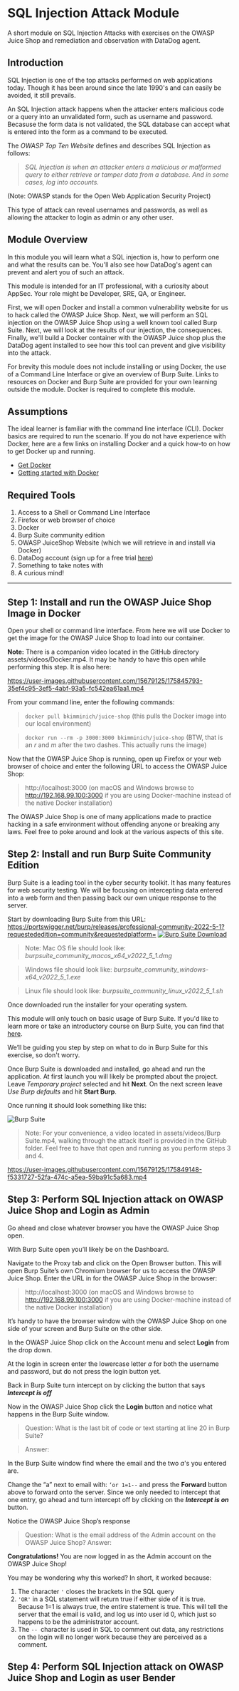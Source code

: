 # SQL Injection Attack Module
A short module on SQL Injection Attacks with exercises on the OWASP Juice Shop and remediation and observation with DataDog agent.

## Introduction
SQL Injection is one of the top attacks performed on web applications today. Though it has been around since the late 1990's and can easily be avoided, it still prevails. 

An SQL Injection attack happens when the attacker enters malicious code or a query into an unvalidated form, such as username and password. Becasuse the form data is not validated, the SQL database can accept what is entered into the form as a command to be executed. 

The _OWASP Top Ten Website_ defines and describes SQL Injection as follows:


> _SQL Injection is when an attacker enters a malicious or malformed query to either retrieve or tamper data from a database. And in some cases, log into accounts._

 (Note: OWASP stands for the Open Web Application Security Project) 

 This type of attack can reveal usernames and passwords, as well as allowing the attacker to login as admin or any other user.

## Module Overview
In this module you will learn what a SQL injection is, how to perform one and what the results can be. You'll also see how DataDog's agent can prevent and alert you of such an attack.

This module is intended for an IT professional, with a curiosity about AppSec. Your role might be Developer, SRE, QA, or Engineer. 

First, we will open Docker and install a common vulnerability website for us to hack called the OWASP Juice Shop. Next, we will perform an SQL injection on the OWASP Juice Shop using a well known tool called Burp Suite. Next, we will look at the results of our injection, the consequences. Finally, we'll build a Docker container with the OWASP Juice shop plus the DataDog agent installed to see how this tool can prevent and give visibility into the attack.

For brevity this module does not include  installing or using Docker, the use of a Command Line Interface or give an overview of Burp Suite. Links to resources on Docker and Burp Suite are provided for your own learning outside the module. Docker is required to complete this module.

## Assumptions
The ideal learner is  familiar with the command line interface (CLI).  Docker basics are required to run the scenario.  If you do not have experience with Docker, here are a few links on installing Docker and a quick how-to on how to get Docker up and running.

* [Get Docker](https://docs.Docker.com/get-Docker/)
* [Getting started with Docker](https://docs.Docker.com/get-started/)

## Required Tools
1. Access to a Shell or Command Line Interface
2. Firefox or web browser of choice
3. Docker
4. Burp Suite community edition
5. OWASP JuiceShop Website (which we will retrieve in and install via Docker)
6. DataDog account (sign up for a free trial  [here](https://www.datadoghq.com))
7. Something to take notes with
8. A curious mind!
***
## Step 1:  Install and run the OWASP Juice Shop Image in Docker
Open your shell or command line interface. From here we will use Docker to get the image for the OWASP  Juice Shop to load into our container.



**Note:** There is a companion video located in the GitHub directory assets/videos/Docker.mp4. It may be handy to have this open while performing this step.
It is also here:

https://user-images.githubusercontent.com/15679125/175845793-35ef4c95-3ef5-4abf-93a5-fc542ea61aa1.mp4



From your command line, enter the following commands:
>`docker pull bkimminich/juice-shop`
(this pulls the Docker image into our local environment)

>`docker run --rm -p 3000:3000 bkimminich/juice-shop` (BTW, that is an _r_ and _m_ after the two dashes. This actually runs the image)

Now that the OWASP Juice Shop is running, open up Firefox or your web browser of choice and enter the following URL to access the OWASP Juice Shop:

>http://localhost:3000 (on macOS and Windows browse to http://192.168.99.100:3000 if you are using Docker-machine instead of the native Docker installation)

The OWASP Juice Shop is one of many applications made to practice hacking in a safe environment without offending anyone or breaking any laws. Feel free to poke around and look at the various aspects of this site.

## Step 2: Install and run Burp Suite Community Edition

Burp Suite is a leading tool in the cyber security toolkit. It has many features for web security testing. We will be focusing on intercepting data entered into a web form and then passing back our own unique response to the server.


Start by downloading Burp Suite from this URL:
https://portswigger.net/burp/releases/professional-community-2022-5-1?requestededition=community&requestedplatform=
[![Burp Suite Download](/assets/images/burp-suite-download.png)](https://portswigger.net/burp/releases/professional-community-2022-5-1?requestededition=community&requestedplatform=)
> Note: Mac OS file should look like: _burpsuite_community_macos_x64_v2022_5_1.dmg_

> Windows file should look like: _burpsuite_community_windows-x64_v2022_5_1.exe_

> Linux file should look like: _burpsuite_community_linux_v2022_5_1.sh_

Once downloaded run the installer for your operating system.

This module will only touch on basic usage of Burp Suite. If you'd like to learn more or take an introductory course on Burp Suite, you can find that [here](https://portswigger.net/burp/documentation/desktop/getting-started/intercepting-http-traffic). 

We’ll be guiding you step by step on what to do in Burp Suite for this exercise, so don't worry.

Once Burp Suite is downloaded and installed, go ahead and run the application. At first launch you will likely be prompted about the project. Leave *Temporary project* selected and hit **Next**.
On the next screen leave *Use Burp defaults* and hit **Start Burp**.

Once running it should look something like this:

![Burp Suite](/assets/images/burp-suite.png)
>Note: For your convenience, a video located in assets/videos/Burp Suite.mp4, walking through the attack itself is provided in the GitHub folder. Feel free to have that open and running as you perform steps 3 and 4.
>
https://user-images.githubusercontent.com/15679125/175849148-f5331727-52fa-474c-a5ea-59ba91c5a683.mp4



## Step 3: Perform SQL Injection attack on OWASP Juice Shop and Login as Admin

Go ahead and close whatever browser you have the OWASP Juice Shop open.

With Burp Suite open you’ll likely be on the Dashboard.

Navigate to the Proxy tab and click on the Open Browser button. This will open Burp Suite’s own Chromium browser for us to access the OWASP Juice Shop. Enter the URL in for the OWASP Juice Shop in the browser:

>http://localhost:3000 (on macOS and Windows browse to http://192.168.99.100:3000 if you are using Docker-machine instead of the native Docker installation)

It’s handy to have the browser window with the OWASP Juice Shop on one side of your screen and Burp Suite on the other side.

In the OWASP Juice Shop click on the Account menu and select **Login** from the drop down.

At the login in screen enter the lowercase letter _a_ for both the username and password, but do not press the login button yet.

Back in Burp Suite turn intercept on by clicking the button that says ***Intercept is off***

Now in the OWASP Juice Shop click the **Login** button and notice what happens in the Burp Suite window.

>Question: What is the last bit of code or text starting at line 20 in Burp Suite?

>Answer:

In the Burp Suite window find where the email and the two _a_'s you entered are.

Change the “a” next to email with: `‘or 1=1--` and press the **Forward** button above to forward onto the server. Since we only needed to intercept that one entry, go ahead and turn intercept off by clicking on the ***Intercept is on*** button.

Notice the OWASP Juice Shop’s response

>Question: What is the email address of the Admin account on the OWASP Juice Shop?
Answer:

**Congratulations!** You are now logged in as the Admin account on the OWASP Juice Shop!

You may be wondering why this worked? In short, it worked because:

1. The character `'` closes the brackets in the SQL query
2. `'OR'` in a SQL statement will return true if either side of it is true. Because  1=1 is always true, the entire statement is true. This will tell the server that the email is valid, and log us into user id 0, which just so happens to be the administrator account.
3. The `-- `character is used in SQL to comment out data, any restrictions on the login will no longer work because they are perceived as a comment. 

## Step 4: Perform SQL Injection attack on OWASP Juice Shop and Login as user Bender





